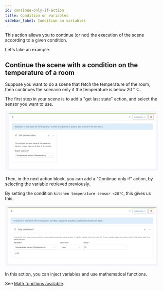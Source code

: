 ```yaml
---
id: continue-only-if-action
title: Condition on variables
sidebar_label: Condition on variables
---
```


This action allows you to continue (or not) the execution of the scene according to a given condition.

Let's take an example.

## Continue the scene with a condition on the temperature of a room

Suppose you want to do a scene that fetch the temperature of the room, then continues the scenario only if the temperature is below 20 ° C.

The first step in your scene is to add a "get last state" action, and select the sensor you want to use.

![Get last scene state](../../static/img/docs/en/scenes/get-last-device-state-action/get-last-device-state.jpg)

Then, in the next action block, you can add a "Continue only if" action, by selecting the variable retrieved previously.

By setting the condition `kitchen temperature sensor <20°C`, this gives us this:

![Continue only if scene](../../static/img/docs/en/scenes/get-last-device-state-action/continue-only-if.jpg)

In this action, you can inject variables and use mathematical functions.

See [Math functions available](/docs/scenes/math-functions).
